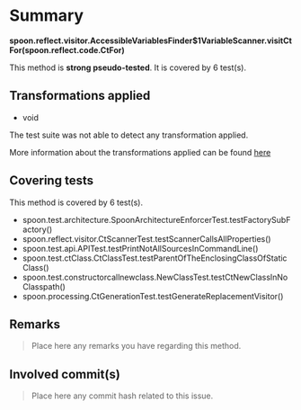 # Summary
**spoon.reflect.visitor.AccessibleVariablesFinder$1VariableScanner.visitCtFor(spoon.reflect.code.CtFor)**

This method is **strong pseudo-tested**.
It is covered by 6 test(s). 


## Transformations applied

- void


The test suite was not able to detect any transformation applied.

More information about the transformations applied can be found [here](https://github.com/STAMP-project/pitest-descartes)

## Covering tests
This method is covered by 6 test(s).
* spoon.test.architecture.SpoonArchitectureEnforcerTest.testFactorySubFactory()
* spoon.reflect.visitor.CtScannerTest.testScannerCallsAllProperties()
* spoon.test.api.APITest.testPrintNotAllSourcesInCommandLine()
* spoon.test.ctClass.CtClassTest.testParentOfTheEnclosingClassOfStaticClass()
* spoon.test.constructorcallnewclass.NewClassTest.testCtNewClassInNoClasspath()
* spoon.processing.CtGenerationTest.testGenerateReplacementVisitor()


## Remarks
> Place here any remarks you have regarding this method.

## Involved commit(s)

> Place here any commit hash related to this issue.
